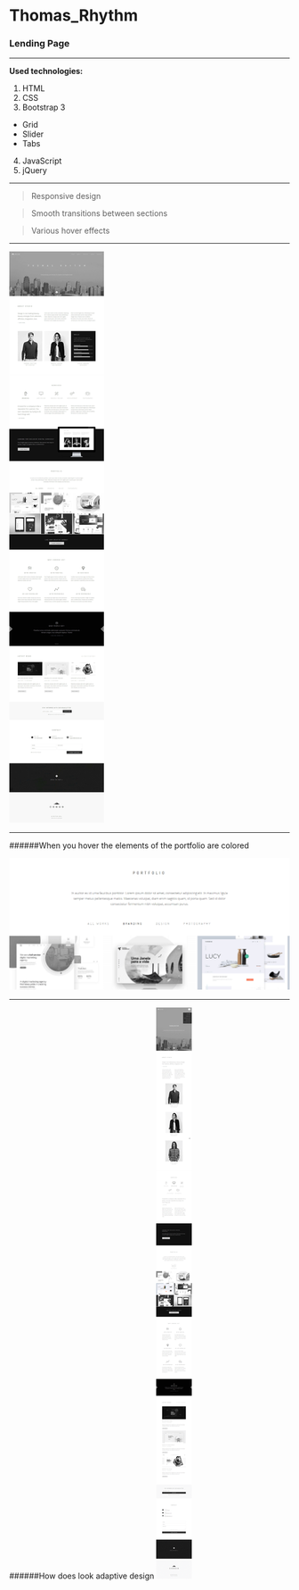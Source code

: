 # Thomas_Rhythm

### Lending Page

_________
**Used technologies:**

1. HTML
2. CSS
3. Bootstrap 3
*  Grid
*  Slider
*  Tabs
4. JavaScript
5. jQuery 
_______


> Responsive design

> Smooth transitions between sections

> Various hover effects

_______

![screen](Thomas__Rhythm.jpg)
___________
######When you hover the elements of the portfolio are colored

![screen](Thomas_Rhythm_hover_effect-portfolio.png)

___________
######How does look adaptive design 
![screen](Thomas_Rhythm_resolution-767px.png)
